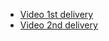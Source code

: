 - [Video 1st delivery](https://alumnosuady.sharepoint.com/:v:/s/HCI191/EdGDGAiApolEnPkmL4MXqlEBCDdAHE-wzDIBfzl0ua2KjA?e=sKIocz)
- [Video 2nd delivery]([https://youtu.be/KB5UrSb3LxM](https://drive.google.com/file/d/134XvNJVJ3dyrAz3tC9IhS4Vgcwe1WBxY/view?usp=share_link))
